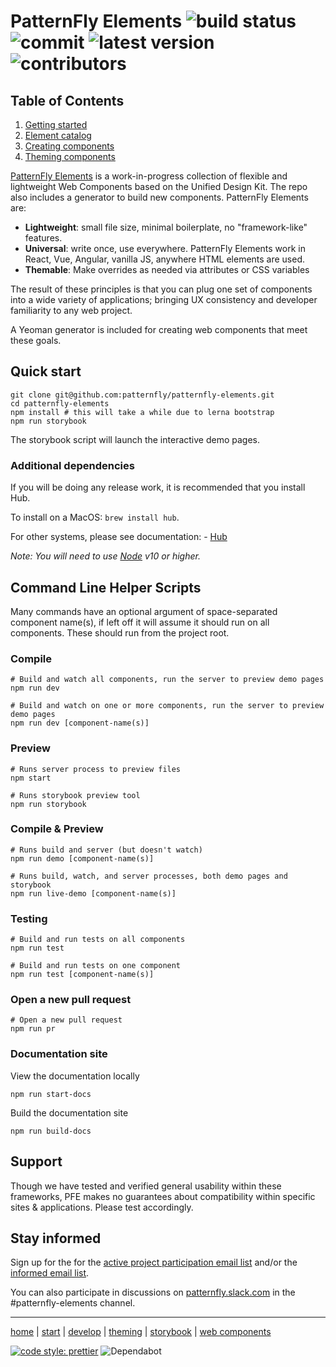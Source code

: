 # PatternFly Elements ![build status](https://img.shields.io/github/workflow/status/patternfly/patternfly-elements/Build%20&%20test/master) ![commit](https://badgen.net/github/last-commit/patternfly/patternfly-elements) ![latest version](https://img.shields.io/github/lerna-json/v/patternfly/patternfly-elements?label=version) ![contributors](https://img.shields.io/github/contributors/patternfly/patternfly-elements)

## Table of Contents

1. [Getting started][getting-started]
2. [Element catalog][catalog]
3. [Creating components][creating]
4. [Theming components][theming]

[PatternFly Elements][pfe-home] is a work-in-progress collection of flexible and lightweight Web Components based on the Unified Design Kit. The repo also includes a generator to build new components. PatternFly Elements are:

- **Lightweight**: small file size, minimal boilerplate, no "framework-like" features.
- **Universal**: write once, use everywhere. PatternFly Elements work in React, Vue, Angular, vanilla JS, anywhere HTML elements are used.
- **Themable**: Make overrides as needed via attributes or CSS variables

The result of these principles is that you can plug one set of components into a wide variety of applications; bringing UX consistency and developer familiarity to any web project.

A Yeoman generator is included for creating web components that meet these goals.

## Quick start
```
git clone git@github.com:patternfly/patternfly-elements.git
cd patternfly-elements
npm install # this will take a while due to lerna bootstrap
npm run storybook
```

The storybook script will launch the interactive demo pages.

### Additional dependencies
If you will be doing any release work, it is recommended that you install Hub.

To install on a MacOS: `brew install hub`.

For other systems, please see documentation:
    - [Hub](https://hub.github.com/)

_Note: You will need to use [Node](https://nodejs.org/en/) v10 or higher._

## Command Line Helper Scripts
Many commands have an optional argument of space-separated component name(s), if left off it will assume it should run on all components. These should run from the project root.

### Compile

```shell
# Build and watch all components, run the server to preview demo pages
npm run dev

# Build and watch on one or more components, run the server to preview demo pages
npm run dev [component-name(s)]
```

### Preview

```shell
# Runs server process to preview files
npm start

# Runs storybook preview tool
npm run storybook
```

### Compile & Preview

```shell
# Runs build and server (but doesn't watch)
npm run demo [component-name(s)]

# Runs build, watch, and server processes, both demo pages and storybook
npm run live-demo [component-name(s)]
```

### Testing

```shell
# Build and run tests on all components
npm run test

# Build and run tests on one component
npm run test [component-name(s)]
```

### Open a new pull request

```shell
# Open a new pull request
npm run pr
```

### Documentation site
View the documentation locally
```shell
npm run start-docs
```

Build the documentation site
```shell
npm run build-docs
```

## Support

Though we have tested and verified general usability within these frameworks, PFE makes no guarantees about compatibility within specific sites & applications. Please test accordingly.


## Stay informed

Sign up for the for the [active project participation email list](https://www.redhat.com/mailman/listinfo/patternfly-elements-contribute) and/or the [informed email list](https://www.redhat.com/mailman/listinfo/patternfly-elements-announce).

You can also participate in discussions on [patternfly.slack.com](https://patternfly.slack.com) in the #patternfly-elements channel.

---

[home][pfe-home] |
[start][getting-started] |
[develop][creating] |
[theming][theming] |
[storybook][catalog] |
[web components][wc-org]


[pfe-home]: https://patternflyelements.org
[getting-started]: https://patternflyelements.org/get-started
[catalog]: https://patternflyelements.org/components
[creating]: https://patternflyelements.org/docs/develop/create/
[theming]: https://patternflyelements.org/theming/
[wc-org]: https://webcomponents.org

[![code style: prettier](https://img.shields.io/badge/code_style-prettier-ff69b4.svg?style=flat)](https://github.com/prettier/prettier) ![Dependabot](https://api.dependabot.com/badges/status?host=github&repo=patternfly/patternfly-elements)

